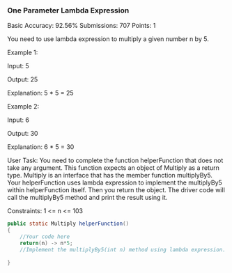 ### One Parameter Lambda Expression
Basic Accuracy: 92.56% Submissions: 707 Points: 1

You need to use lambda expression to multiply a given number n by 5.

Example 1:

Input:
5

Output:
25

Explanation:
5 * 5 = 25

Example 2:

Input:
6

Output:
30

Explanation:
6 * 5 = 30

User Task:
You need to complete the function helperFunction that does not take any argument. This function expects an object of Multiply as a return type. Multiply is an interface that has the member function multiplyBy5. Your helperFunction uses lambda expression to implement the multiplyBy5 within helperFunction itself. Then you return the object. The driver code will call the multiplyBy5 method and print the result using it.

Constraints:
1 <= n <= 103
```java
public static Multiply helperFunction() 
{
    //Your code here
    return(n) -> n*5;
    //Implement the multiplyBy5(int n) method using lambda expression. The implemented function should return n*5
    
}
```
